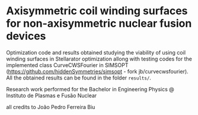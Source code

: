 # Axisymmetric coil winding surfaces for non-axisymmetric nuclear fusion devices

Optimization code and results obtained studying the viability of using coil winding surfaces in Stellarator optimization allong with testing codes for the implemented class CurveCWSFourier in SIMSOPT (https://github.com/hiddenSymmetries/simsopt - fork jb/curvecwsfourier).
All the obtained results can be found in the folder `results/`.

Research work performed for the Bachelor in Engineering Physics @ Instituto de Plasmas e Fusão Nuclear

all credits to João Pedro Ferreira Biu
